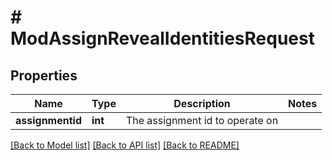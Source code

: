 # # ModAssignRevealIdentitiesRequest

## Properties

Name | Type | Description | Notes
------------ | ------------- | ------------- | -------------
**assignmentid** | **int** | The assignment id to operate on |

[[Back to Model list]](../../README.md#models) [[Back to API list]](../../README.md#endpoints) [[Back to README]](../../README.md)
